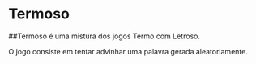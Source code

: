 # Termoso

##Termoso é uma mistura dos jogos Termo com Letroso.

O jogo consiste em tentar advinhar uma palavra gerada aleatoriamente.
